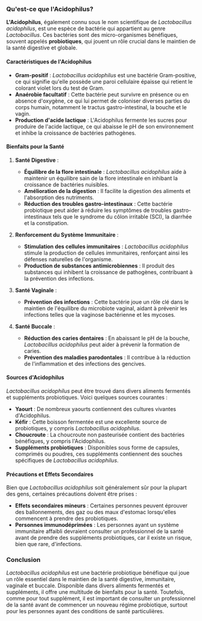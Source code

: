 ### Qu'est-ce que l'Acidophilus?

**L'Acidophilus**, également connu sous le nom scientifique de *Lactobacillus acidophilus*, est une espèce de bactérie qui appartient au genre *Lactobacillus*. Ces bactéries sont des micro-organismes bénéfiques, souvent appelés **probiotiques**, qui jouent un rôle crucial dans le maintien de la santé digestive et globale.

#### Caractéristiques de l'Acidophilus

- **Gram-positif** : *Lactobacillus acidophilus* est une bactérie Gram-positive, ce qui signifie qu'elle possède une paroi cellulaire épaisse qui retient le colorant violet lors du test de Gram.
- **Anaérobie facultatif** : Cette bactérie peut survivre en présence ou en absence d'oxygène, ce qui lui permet de coloniser diverses parties du corps humain, notamment le tractus gastro-intestinal, la bouche et le vagin.
- **Production d'acide lactique** : L'Acidophilus fermente les sucres pour produire de l'acide lactique, ce qui abaisse le pH de son environnement et inhibe la croissance de bactéries pathogènes.

#### Bienfaits pour la Santé

1. **Santé Digestive** :
    - **Équilibre de la flore intestinale** : *Lactobacillus acidophilus* aide à maintenir un équilibre sain de la flore intestinale en inhibant la croissance de bactéries nuisibles.
    - **Amélioration de la digestion** : Il facilite la digestion des aliments et l'absorption des nutriments.
    - **Réduction des troubles gastro-intestinaux** : Cette bactérie probiotique peut aider à réduire les symptômes de troubles gastro-intestinaux tels que le syndrome du côlon irritable (SCI), la diarrhée et la constipation.

2. **Renforcement du Système Immunitaire** :
    - **Stimulation des cellules immunitaires** : *Lactobacillus acidophilus* stimule la production de cellules immunitaires, renforçant ainsi les défenses naturelles de l'organisme.
    - **Production de substances antimicrobiennes** : Il produit des substances qui inhibent la croissance de pathogènes, contribuant à la prévention des infections.

3. **Santé Vaginale** :
    - **Prévention des infections** : Cette bactérie joue un rôle clé dans le maintien de l'équilibre du microbiote vaginal, aidant à prévenir les infections telles que la vaginose bactérienne et les mycoses.

4. **Santé Buccale** :
    - **Réduction des caries dentaires** : En abaissant le pH de la bouche, *Lactobacillus acidophilus* peut aider à prévenir la formation de caries.
    - **Prévention des maladies parodontales** : Il contribue à la réduction de l'inflammation et des infections des gencives.

#### Sources d'Acidophilus

*Lactobacillus acidophilus* peut être trouvé dans divers aliments fermentés et suppléments probiotiques. Voici quelques sources courantes :

- **Yaourt** : De nombreux yaourts contiennent des cultures vivantes d'Acidophilus.
- **Kéfir** : Cette boisson fermentée est une excellente source de probiotiques, y compris *Lactobacillus acidophilus*.
- **Choucroute** : La choucroute non pasteurisée contient des bactéries bénéfiques, y compris l'Acidophilus.
- **Suppléments probiotiques** : Disponibles sous forme de capsules, comprimés ou poudres, ces suppléments contiennent des souches spécifiques de *Lactobacillus acidophilus*.

#### Précautions et Effets Secondaires

Bien que *Lactobacillus acidophilus* soit généralement sûr pour la plupart des gens, certaines précautions doivent être prises :

- **Effets secondaires mineurs** : Certaines personnes peuvent éprouver des ballonnements, des gaz ou des maux d'estomac lorsqu'elles commencent à prendre des probiotiques.
- **Personnes immunodéprimées** : Les personnes ayant un système immunitaire affaibli devraient consulter un professionnel de la santé avant de prendre des suppléments probiotiques, car il existe un risque, bien que rare, d'infections.

### Conclusion

*Lactobacillus acidophilus* est une bactérie probiotique bénéfique qui joue un rôle essentiel dans le maintien de la santé digestive, immunitaire, vaginale et buccale. Disponible dans divers aliments fermentés et suppléments, il offre une multitude de bienfaits pour la santé. Toutefois, comme pour tout supplément, il est important de consulter un professionnel de la santé avant de commencer un nouveau régime probiotique, surtout pour les personnes ayant des conditions de santé particulières.